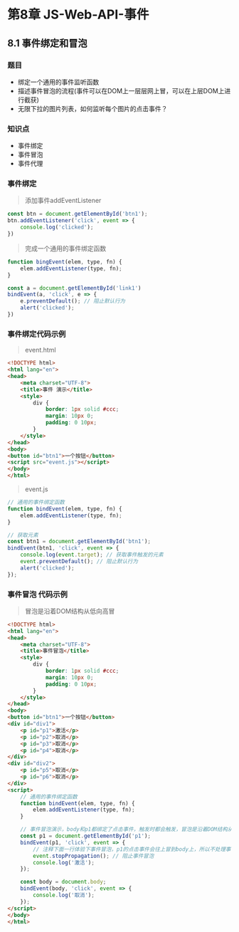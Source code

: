 # 第8章 JS-Web-API-事件

## 8.1 事件绑定和冒泡

### 题目

+ 绑定一个通用的事件监听函数
+ 描述事件冒泡的流程(事件可以在DOM上一层层网上冒，可以在上层DOM上进行截获)
+ 无限下拉的图片列表，如何监听每个图片的点击事件？

### 知识点

+ 事件绑定
+ 事件冒泡
+ 事件代理

### 事件绑定

> 添加事件addEventListener

```javascript
const btn = document.getElementById('btn1');
btn.addEventListener('click', event => {
    console.log('clicked');
})
```

> 完成一个通用的事件绑定函数

```javascript
function bingEvent(elem, type, fn) {
    elem.addEventListener(type, fn);
}

const a = document.getElementById('link1')
bindEvent(a, 'click', e => {
    e.preventDefault(); // 阻止默认行为
    alert('clicked');
})
```

### 事件绑定代码示例

> event.html

```html
<!DOCTYPE html>
<html lang="en">
<head>
    <meta charset="UTF-8">
    <title>事件 演示</title>
    <style>
        div {
            border: 1px solid #ccc;
            margin: 10px 0;
            padding: 0 10px;
        }
    </style>
</head>
<body>
<button id="btn1">一个按钮</button>
<script src="event.js"></script>
</body>
</html>
```

> event.js

```javascript
// 通用的事件绑定函数
function bindEvent(elem, type, fn) {
    elem.addEventListener(type, fn);
}

// 获取元素
const btn1 = document.getElementById('btn1');
bindEvent(btn1, 'click', event => {
    console.log(event.target); // 获取事件触发的元素
    event.preventDefault(); // 阻止默认行为
    alert('clicked');
});
```

### 事件冒泡 代码示例

> 冒泡是沿着DOM结构从低向高冒

```html
<!DOCTYPE html>
<html lang="en">
<head>
    <meta charset="UTF-8">
    <title>事件冒泡</title>
    <style>
        div {
            border: 1px solid #ccc;
            margin: 10px 0;
            padding: 0 10px;
        }
    </style>
</head>
<body>
<button id="btn1">一个按钮</button>
<div id="div1">
    <p id="p1">激活</p>
    <p id="p2">取消</p>
    <p id="p3">取消</p>
    <p id="p4">取消</p>
</div>
<div id="div2">
    <p id="p5">取消</p>
    <p id="p6">取消</p>
</div>
<script>
    // 通用的事件绑定函数
    function bindEvent(elem, type, fn) {
        elem.addEventListener(type, fn);
    }

    // 事件冒泡演示，body和p1都绑定了点击事件，触发时都会触发，冒泡是沿着DOM结构从低向高冒
    const p1 = document.getElementById('p1');
    bindEvent(p1, 'click', event => {
        // 注释下面一行体验下事件冒泡，p1的点击事件会往上冒到body上，所以不处理事件冒泡地话，点击p1会先后输出激活和取消
        event.stopPropagation(); // 阻止事件冒泡
        console.log('激活');
    });

    const body = document.body;
    bindEvent(body, 'click', event => {
        console.log('取消');
    });
</script>
</body>
</html>
```

